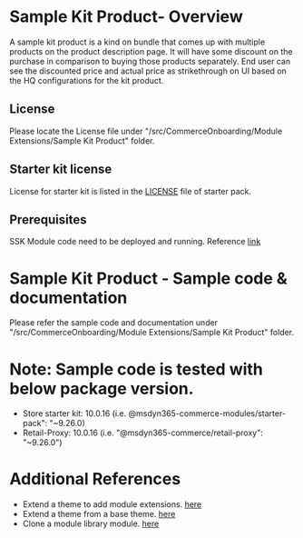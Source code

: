 # Sample Kit Product- Overview
A sample kit product is a kind on bundle that comes up with multiple products on the product description page. It will have some discount on the purchase in comparison to buying those products separately.  End user can see the discounted price and actual price as strikethrough on UI based on the HQ configurations for the kit product.

## License
Please locate the License file under "/src/CommerceOnboarding/Module Extensions/Sample Kit Product" folder.

## Starter kit license
License for starter kit is listed in the [LICENSE](./starter-pack/LICENSE) file of starter pack.

## Prerequisites
SSK Module code need to be deployed and running.
Reference [link](https://docs.microsoft.com/en-us/dynamics365/commerce/e-commerce-extensibility/setup-dev-environment)

# Sample Kit Product - Sample code & documentation
Please refer the sample code and documentation under "/src/CommerceOnboarding/Module Extensions/Sample Kit Product" folder.

# Note: Sample code is tested with below package version.
- Store starter kit: 10.0.16 (i.e. @msdyn365-commerce-modules/starter-pack": "~9.26.0)
- Retail-Proxy: 10.0.16 (i.e. "@msdyn365-commerce/retail-proxy": "~9.26.0")

# Additional References
- Extend a theme to add module extensions. [here](https://docs.microsoft.com/en-us/dynamics365/commerce/e-commerce-extensibility/theme-module-extensions)
- Extend a theme from a base theme. [here](https://docs.microsoft.com/en-us/dynamics365/commerce/e-commerce-extensibility/extend-theme)
- Clone a module library module. [here](https://docs.microsoft.com/en-us/dynamics365/commerce/e-commerce-extensibility/clone-starter-module)